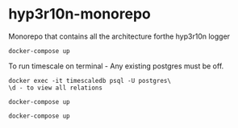 # hyp3r10n-monorepo
Monorepo that contains all the architecture forthe  hyp3r10n logger

```
docker-compose up
```


To run timescale on terminal - Any existing postgres must be off.
```
docker exec -it timescaledb psql -U postgres\
\d - to view all relations
```




```
docker-compose up
```



```
docker-compose up
```